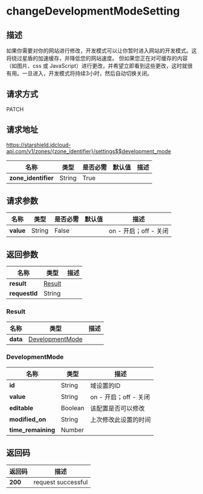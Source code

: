 # changeDevelopmentModeSetting


## 描述
如果你需要对你的网站进行修改，开发模式可以让你暂时进入网站的开发模式。这将绕过星盾的加速缓存，并降低您的网站速度。
但如果您正在对可缓存的内容（如图片、css 或 JavaScript）进行更改，并希望立即看到这些更改，这时就很有用。一旦进入，开发模式将持续3小时，然后自动切换关闭。


## 请求方式
PATCH

## 请求地址
https://starshield.jdcloud-api.com/v1/zones/{zone_identifier}/settings$$development_mode

|名称|类型|是否必需|默认值|描述|
|---|---|---|---|---|
|**zone_identifier**|String|True| | |

## 请求参数
|名称|类型|是否必需|默认值|描述|
|---|---|---|---|---|
|**value**|String|False| |on - 开启；off - 关闭|


## 返回参数
|名称|类型|描述|
|---|---|---|
|**result**|[Result](#result)| |
|**requestId**|String| |

### <div id="Result">Result</div>
|名称|类型|描述|
|---|---|---|
|**data**|[DevelopmentMode](#developmentmode)| |
### <div id="DevelopmentMode">DevelopmentMode</div>
|名称|类型|描述|
|---|---|---|
|**id**|String|域设置的ID|
|**value**|String|on - 开启；off - 关闭|
|**editable**|Boolean|该配置是否可以修改|
|**modified_on**|String|上次修改此设置的时间|
|**time_remaining**|Number| |

## 返回码
|返回码|描述|
|---|---|
|**200**|request successful|
